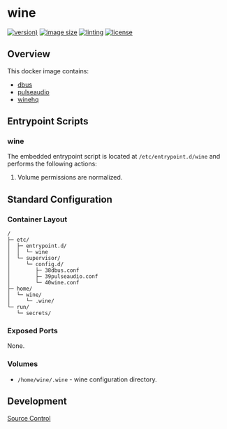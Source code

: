 # wine

[![version)](https://img.shields.io/docker/v/crashvb/wine/latest)](https://hub.docker.com/repository/docker/crashvb/wine)
[![image size](https://img.shields.io/docker/image-size/crashvb/wine/latest)](https://hub.docker.com/repository/docker/crashvb/wine)
[![linting](https://img.shields.io/badge/linting-hadolint-yellow)](https://github.com/hadolint/hadolint)
[![license](https://img.shields.io/github/license/crashvb/wine-docker.svg)](https://github.com/crashvb/wine-docker/blob/master/LICENSE.md)

## Overview

This docker image contains:

* [dbus](https://dbus.freedesktop.org/)
* [pulseaudio](https://gitlab.freedesktop.org/pulseaudio/pulseaudio)
* [winehq](https://winehq.org/)

## Entrypoint Scripts

### wine

The embedded entrypoint script is located at `/etc/entrypoint.d/wine` and performs the following actions:

1. Volume permissions are normalized.

## Standard Configuration

### Container Layout

```
/
├─ etc/
│  ├─ entrypoint.d/
│  │  └─ wine
│  └─ supervisor/
│     └─ config.d/
│        ├─ 38dbus.conf
│        ├─ 39pulseaudio.conf
│        └─ 40wine.conf
├─ home/
│  └─ wine/
│     └─ .wine/
└─ run/
   └─ secrets/
```

### Exposed Ports

None.

### Volumes

* `/home/wine/.wine` - wine configuration directory.

## Development

[Source Control](https://github.com/crashvb/wine-docker)

